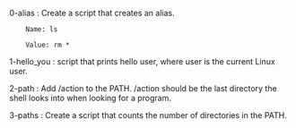 0-alias : Create a script that creates an alias.

		Name: ls

		Value: rm *

1-hello_you : script that prints hello user, where user is the current Linux user.

2-path : Add /action to the PATH. /action should be the last directory the shell looks into when looking for a program.

3-paths : Create a script that counts the number of directories in the PATH.


